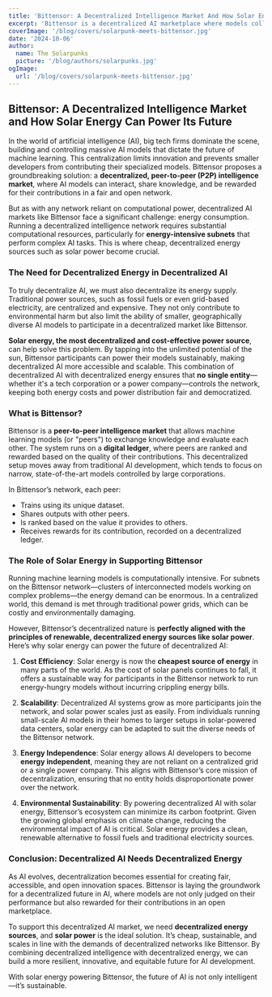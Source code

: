 ```yaml
---
title: 'Bittensor: A Decentralized Intelligence Market And How Solar Energy Can Power Its Future'
excerpt: 'Bittensor is a decentralized AI marketplace where models collaborate and earn rewards, and integrating solar energy offers a sustainable, cost-effective solution for its energy demands.'
coverImage: '/blog/covers/solarpunk-meets-bittensor.jpg'
date: '2024-10-06'
author:
  name: The Solarpunks
  picture: '/blog/authors/solarpunks.jpg'
ogImage:
  url: '/blog/covers/solarpunk-meets-bittensor.jpg'
---
```


## Bittensor: A Decentralized Intelligence Market and How Solar Energy Can Power Its Future

In the world of artificial intelligence (AI), big tech firms dominate the scene, building and controlling massive AI models that dictate the future of machine learning. This centralization limits innovation and prevents smaller developers from contributing their specialized models. Bittensor proposes a groundbreaking solution: a **decentralized, peer-to-peer (P2P) intelligence market**, where AI models can interact, share knowledge, and be rewarded for their contributions in a fair and open network.

But as with any network reliant on computational power, decentralized AI markets like Bittensor face a significant challenge: energy consumption. Running a decentralized intelligence network requires substantial computational resources, particularly for **energy-intensive subnets** that perform complex AI tasks. This is where cheap, decentralized energy sources such as solar power become crucial.

### The Need for Decentralized Energy in Decentralized AI

To truly decentralize AI, we must also decentralize its energy supply. Traditional power sources, such as fossil fuels or even grid-based electricity, are centralized and expensive. They not only contribute to environmental harm but also limit the ability of smaller, geographically diverse AI models to participate in a decentralized market like Bittensor.

**Solar energy, the most decentralized and cost-effective power source**, can help solve this problem. By tapping into the unlimited potential of the sun, Bittensor participants can power their models sustainably, making decentralized AI more accessible and scalable. This combination of decentralized AI with decentralized energy ensures that **no single entity**—whether it's a tech corporation or a power company—controls the network, keeping both energy costs and power distribution fair and democratized.

### What is Bittensor?

Bittensor is a **peer-to-peer intelligence market** that allows machine learning models (or "peers") to exchange knowledge and evaluate each other. The system runs on a **digital ledger**, where peers are ranked and rewarded based on the quality of their contributions. This decentralized setup moves away from traditional AI development, which tends to focus on narrow, state-of-the-art models controlled by large corporations.

In Bittensor’s network, each peer:

- Trains using its unique dataset.
- Shares outputs with other peers.
- Is ranked based on the value it provides to others.
- Receives rewards for its contribution, recorded on a decentralized ledger.

### The Role of Solar Energy in Supporting Bittensor

Running machine learning models is computationally intensive. For subnets on the Bittensor network—clusters of interconnected models working on complex problems—the energy demand can be enormous. In a centralized world, this demand is met through traditional power grids, which can be costly and environmentally damaging.

However, Bittensor’s decentralized nature is **perfectly aligned with the principles of renewable, decentralized energy sources like solar power**. Here’s why solar energy can power the future of decentralized AI:

1. **Cost Efficiency**: Solar energy is now the **cheapest source of energy** in many parts of the world. As the cost of solar panels continues to fall, it offers a sustainable way for participants in the Bittensor network to run energy-hungry models without incurring crippling energy bills.
2. **Scalability**: Decentralized AI systems grow as more participants join the network, and solar power scales just as easily. From individuals running small-scale AI models in their homes to larger setups in solar-powered data centers, solar energy can be adapted to suit the diverse needs of the Bittensor network.

3. **Energy Independence**: Solar energy allows AI developers to become **energy independent**, meaning they are not reliant on a centralized grid or a single power company. This aligns with Bittensor’s core mission of decentralization, ensuring that no entity holds disproportionate power over the network.

4. **Environmental Sustainability**: By powering decentralized AI with solar energy, Bittensor’s ecosystem can minimize its carbon footprint. Given the growing global emphasis on climate change, reducing the environmental impact of AI is critical. Solar energy provides a clean, renewable alternative to fossil fuels and traditional electricity sources.

### Conclusion: Decentralized AI Needs Decentralized Energy

As AI evolves, decentralization becomes essential for creating fair, accessible, and open innovation spaces. Bittensor is laying the groundwork for a decentralized future in AI, where models are not only judged on their performance but also rewarded for their contributions in an open marketplace.

To support this decentralized AI market, we need **decentralized energy sources**, and **solar power** is the ideal solution. It’s cheap, sustainable, and scales in line with the demands of decentralized networks like Bittensor. By combining decentralized intelligence with decentralized energy, we can build a more resilient, innovative, and equitable future for AI development.

With solar energy powering Bittensor, the future of AI is not only intelligent—it’s sustainable.
